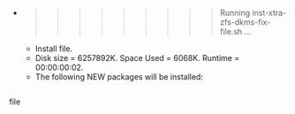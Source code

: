 * >>>>>>>>> Running inst-xtra-zfs-dkms-fix-file.sh ...
  * Install file.
  * Disk size = 6257892K. Space Used = 6068K. Runtime = 00:00:00:02.
  * The following NEW packages will be installed:
  ```bash
file
  ```

